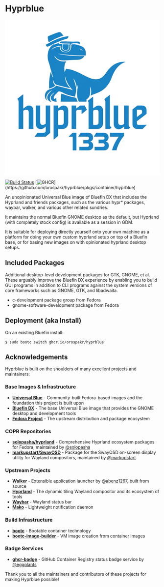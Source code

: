 # Hyprblue

![logo](hyprblue.png)

[![Build Status](https://github.com/orospakr/hyprblue/actions/workflows/build.yml/badge.svg?branch=main)](https://github.com/orospakr/hyprblue/actions/workflows/build.yml)
[![GHCR](https://ghcr-badge.egpl.dev/orospakr/hyprblue/latest_tag?trim=major&label=latest&ignore=sha256-*)](https://github.com/orospakr/hyprblue/pkgs/container/hyprblue)

An unopinionated Universal Blue image of Bluefin DX that includes the Hyprland and friends packages, such as the various hypr* packages, waybar, walker, and various other related sundries.

It maintains the normal Bluefin GNOME desktop as the default, but Hyprland (with completely stock config) is available as a session in GDM.

It is suitable for deploying directly yourself onto your own machine as a platform for doing your own custom hyprland setup on top of a Bluefin base, or for basing new images on with opinionated hyprland desktop setups.

## Included Packages

Additional desktop-level development packages for GTK, GNOME, et al. These arguably improve the Bluefin DX experience by enabling you to build GUI programs in addition to CLI programs against the system versions of core frameworks such as GNOME, GTK, and libadwaita.

- c-development package group from Fedora
- gnome-software-development package from Fedora

## Deployment (aka Install)

On an existing Bluefin install:

    $ sudo bootc switch ghcr.io/orospakr/hyprblue

## Acknowledgements

Hyprblue is built on the shoulders of many excellent projects and maintainers:

### Base Images & Infrastructure
- **[Universal Blue](https://universal-blue.org/)** - Community-built Fedora-based images and the foundation this project is built upon
- **[Bluefin DX](https://projectbluefin.io/)** - The base Universal Blue image that provides the GNOME desktop and development tools
- **[Fedora Project](https://fedoraproject.org/)** - The upstream distribution and package ecosystem

### COPR Repositories
- **[solopasha/hyprland](https://copr.fedorainfracloud.org/coprs/solopasha/hyprland/)** - Comprehensive Hyprland ecosystem packages for Fedora, maintained by [@solopasha](https://github.com/solopasha)
- **[markupstart/SwayOSD](https://copr.fedorainfracloud.org/coprs/markupstart/SwayOSD/)** - Package for the SwayOSD on-screen display utility for Wayland compositors, maintained by [@markupstart](https://github.com/markupstart)

### Upstream Projects
- **[Walker](https://github.com/abenz1267/walker)** - Extensible application launcher by [@abenz1267](https://github.com/abenz1267), built from source
- **[Hyprland](https://hyprland.org/)** - The dynamic tiling Wayland compositor and its ecosystem of tools
- **[Waybar](https://github.com/Alexays/Waybar)** - Wayland status bar
- **[Mako](https://github.com/emersion/mako)** - Lightweight notification daemon

### Build Infrastructure
- **[bootc](https://github.com/bootc-dev/bootc)** - Bootable container technology
- **[bootc-image-builder](https://github.com/osbuild/bootc-image-builder)** - VM image creation from container images

### Badge Services
- **[ghcr-badge](https://github.com/eggplants/ghcr-badge)** - GitHub Container Registry status badge service by [@eggplants](https://github.com/eggplants)

Thank you to all the maintainers and contributors of these projects for making Hyprblue possible!
